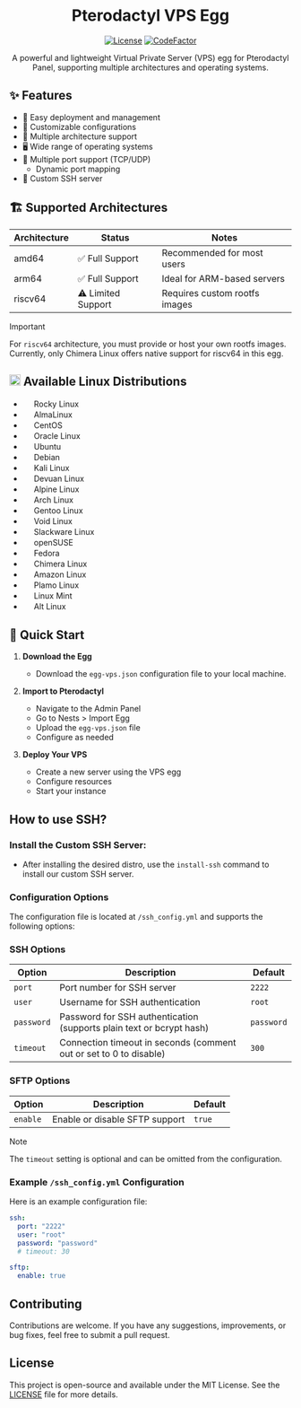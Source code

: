 <div align="center">

# Pterodactyl VPS Egg

[![License](https://img.shields.io/github/license/ysdragon/Pterodactyl-VPS-Egg)](https://github.com/ysdragon/Pterodactyl-VPS-Egg/blob/main/LICENSE)
[![CodeFactor](https://www.codefactor.io/repository/github/ysdragon/pterodactyl-vps-egg/badge)](https://www.codefactor.io/repository/github/ysdragon/pterodactyl-vps-egg)

A powerful and lightweight Virtual Private Server (VPS) egg for Pterodactyl Panel, supporting multiple architectures and operating systems.
</div>


## ✨ Features

- 🚀 Easy deployment and management
- 🔧 Customizable configurations
- 🔄 Multiple architecture support
- 🖥️ Wide range of operating systems
- 🔌 Multiple port support (TCP/UDP)
   - Dynamic port mapping
- 🚀 Custom SSH server

## 🏗️ Supported Architectures

| Architecture | Status | Notes |
|-------------|--------|-------|
| amd64 | ✅ Full Support | Recommended for most users |
| arm64 | ✅ Full Support | Ideal for ARM-based servers |
| riscv64 | ⚠️ Limited Support | Requires custom rootfs images |

> [!IMPORTANT]
> For `riscv64` architecture, you must provide or host your own rootfs images. Currently, only Chimera Linux offers native support for riscv64 in this egg.

## <img width="20" height="20" src="https://www.kernel.org/theme/images/logos/favicon.png" /> Available Linux Distributions
- <img width="16" height="16" src="https://rockylinux.org/favicon.png" /> Rocky Linux
- <img width="16" height="16" src="https://almalinux.org/fav/favicon.ico" /> AlmaLinux
- <img width="16" height="16" src="https://www.centos.org/assets/img/favicon.png" /> CentOS
- <img width="16" height="16" src="https://www.oracle.com/asset/web/favicons/favicon-32.png" /> Oracle Linux
- <img width="16" height="16" src="https://netplan.readthedocs.io/en/latest/_static/favicon.png" /> Ubuntu
- <img width="16" height="16" src="https://www.debian.org/favicon.ico" /> Debian
- <img width="16" height="16" src="https://github.com/bin456789/reinstall/assets/7548515/f74b3d5b-085f-4df3-bcc9-8a9bd80bb16d" /> Kali Linux
- <img width="16" height="16" src="https://www.devuan.org/ui/img/favicon.ico" /> Devuan Linux
- <img width="16" height="16" src="https://www.alpinelinux.org/alpine-logo.ico" /> Alpine Linux
- <img width="16" height="16" src="https://archlinux.org/static/favicon.png" /> Arch Linux
- <img width="16" height="16" src="https://www.gentoo.org/assets/img/logo/gentoo-g.png" /> Gentoo Linux
- <img width="16" height="16" src="https://voidlinux.org/assets/img/favicon.png" /> Void Linux
- <img width="16" height="16" src="http://www.slackware.com/favicon.ico" /> Slackware Linux
- <img width="16" height="16" src="https://static.opensuse.org/favicon.ico" /> openSUSE
- <img width="16" height="16" src="https://fedoraproject.org/favicon.ico" /> Fedora
- <img width="16" height="16" src="https://chimera-linux.org/assets/icons/favicon48.png" /> Chimera Linux
- <img width="16" height="16" src="https://aws.amazon.com/favicon.ico" /> Amazon Linux
- <img width="16" height="16" src="https://www.plamolinux.org/images/garland_logo.jpg" /> Plamo Linux
- <img width="16" height="16" src="https://linuxmint.com/web/img/favicon.ico" /> Linux Mint
- <img width="16" height="16" src="https://en.altlinux.org/favicon.svg" /> Alt Linux

## 🚀 Quick Start

1. **Download the Egg**
   - Download the `egg-vps.json` configuration file to your local machine.
2. **Import to Pterodactyl**
   - Navigate to the Admin Panel
   - Go to Nests > Import Egg
   - Upload the `egg-vps.json` file
   - Configure as needed

3. **Deploy Your VPS**
   - Create a new server using the VPS egg
   - Configure resources
   - Start your instance

## How to use SSH?

### Install the Custom SSH Server:
   - After installing the desired distro, use the `install-ssh` command to install our custom SSH server.

### Configuration Options

The configuration file is located at `/ssh_config.yml` and supports the following options:

### SSH Options

| Option | Description | Default |
|--------|-------------|---------|
| `port` | Port number for SSH server | `2222` |
| `user` | Username for SSH authentication | `root` |
| `password` | Password for SSH authentication (supports plain text or bcrypt hash) | `password` |
| `timeout` | Connection timeout in seconds (comment out or set to 0 to disable) | `300` |

### SFTP Options

| Option | Description | Default |
|--------|-------------|---------|
| `enable` | Enable or disable SFTP support | `true` |

> [!NOTE] 
> The `timeout` setting is optional and can be omitted from the configuration.

### Example `/ssh_config.yml` Configuration

Here is an example configuration file:

```yml
ssh:
  port: "2222"
  user: "root"
  password: "password"
  # timeout: 30

sftp:
  enable: true
```

## Contributing

Contributions are welcome. If you have any suggestions, improvements, or bug fixes, feel free to submit a pull request.

## License
This project is open-source and available under the MIT License. See the [LICENSE](https://github.com/ysdragon/Pterodactyl-VPS-Egg/blob/main/LICENSE) file for more details.
